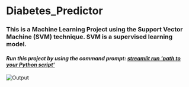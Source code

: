# Diabetes_Predictor

### This is a Machine Learning Project using the Support Vector Machine (SVM) technique. SVM is a supervised learning model.

#### *Run this project by using the command prompt: <u>streamlit run 'path to your Python script'</u>*


![Output](https://github.com/Vrush2004/Diabetes_Predictor/assets/131949619/23cdc6a5-2744-4657-9682-fa03b96f8918)
